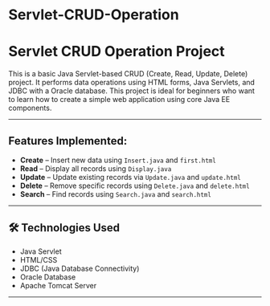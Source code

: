# Servlet-CRUD-Operation

# Servlet CRUD Operation Project 

This is a basic Java Servlet-based CRUD (Create, Read, Update, Delete) project. It performs data operations using HTML forms, Java Servlets, and JDBC with a Oracle database. This project is ideal for beginners who want to learn how to create a simple web application using core Java EE components.

---

## Features Implemented:

- **Create** – Insert new data using `Insert.java` and `first.html`
- **Read** – Display all records using `Display.java`
- **Update** – Update existing records via `Update.java` and `update.html`
- **Delete** – Remove specific records using `Delete.java` and `delete.html`
- **Search** – Find records using `Search.java` and `search.html`

---

## 🛠 Technologies Used

- Java Servlet
- HTML/CSS
- JDBC (Java Database Connectivity)
- Oracle Database
- Apache Tomcat Server

---


